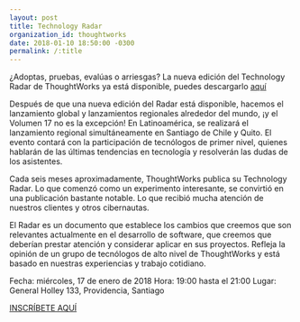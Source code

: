 ```yaml
---
layout: post
title: Technology Radar
organization_id: thoughtworks
date: 2018-01-10 18:50:00 -0300
permalink: /:title
---
```

¿Adoptas, pruebas, evalúas o arriesgas? La nueva edición del Technology Radar de ThoughtWorks ya está disponible, puedes descargarlo 
<a href="https://thght.works/2AsT6NW" target="_blank">aquí</a>

Después de que una nueva edición del Radar está disponible, hacemos el lanzamiento global y lanzamientos regionales alrededor del mundo, ¡y el Volumen 17 no es la excepción! En Latinoamérica, se realizará el lanzamiento regional simultáneamente en Santiago de Chile y Quito. El evento contará con la participación de tecnólogos de primer nivel, quienes hablarán de las últimas tendencias en tecnología y resolverán las dudas de los asistentes.

Cada seis meses aproximadamente, ThoughtWorks publica su Technology Radar. Lo que comenzó como un experimento interesante, se convirtió en una publicación bastante notable. Lo que recibió mucha atención de nuestros clientes y otros cibernautas.

El Radar es un documento que establece los cambios que creemos que son relevantes actualmente en el desarrollo de software, que creemos que deberían prestar atención y considerar aplicar en sus proyectos. Refleja la opinión de un grupo de tecnólogos de alto nivel de ThoughtWorks y está basado en nuestras experiencias y trabajo cotidiano.

Fecha: miércoles, 17 de enero de 2018
Hora: 19:00 hasta el 21:00
Lugar: General Holley 133, Providencia, Santiago

<a href="https://thght.works/2B9j3iP" target="_blank">INSCRÍBETE AQUÍ</a>

